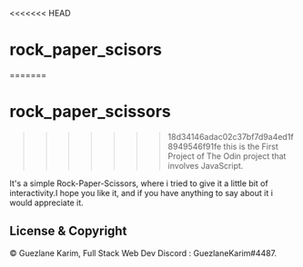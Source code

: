 <<<<<<< HEAD
# rock_paper_scisors

=======
# rock_paper_scissors
>>>>>>> 18d34146adac02c37bf7d9a4ed1f8949546f91fe
this is the First Project of The Odin project that involves JavaScript.

It's a simple Rock-Paper-Scissors, where i tried to give it a little bit of interactivity.I hope you like it, and if you have anything to say about it i would appreciate it.

## License & Copyright

© Guezlane Karim, Full Stack Web Dev
Discord : GuezlaneKarim#4487.

